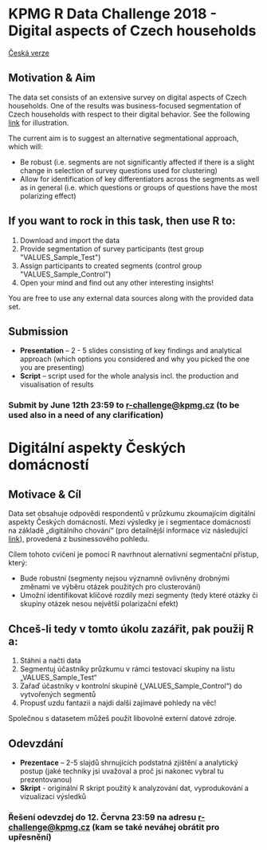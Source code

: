 # KPMG R Data Challenge 2018 - Digital aspects of Czech households

[Česká verze](https://github.com/KPMG-CZ/R-Data-Challenge-2018/blob/master/README.md#digit%C3%A1ln%C3%AD-aspekty-%C4%8Cesk%C3%BDch-dom%C3%A1cnost%C3%AD)

## Motivation & Aim

The data set consists of an extensive survey on digital aspects of Czech households. One of the results was business-focused segmentation of Czech households with respect to their digital behavior. See the following [link](https://assets.kpmg.com/content/dam/kpmg/cz/pdf/KPMG_The_Czech_Digital_Household_2018.pdf) for illustration. 

The current aim is to suggest an alternative segmentational approach, which will:
* Be robust (i.e. segments are not significantly affected if there is a slight change in selection of survey questions used for clustering)
* Allow for identification of key differentiators across the segments as well as in general (i.e. which questions or groups of questions have the most polarizing effect)

## If you want to rock in this task, then use R to:
1. Download and import the data
2. Provide segmentation of survey participants (test group "VALUES_Sample_Test")
3. Assign participants to created segments (control group "VALUES_Sample_Control")
4. Open your mind and find out any other interesting insights!

You are free to use any external data sources along with the provided data set.

## Submission

* **Presentation** – 2 - 5 slides consisting of key findings and analytical approach (which options you considered and why you picked the one you are presenting) 
* **Script** – script used for the whole analysis incl. the production and visualisation of results


### Submit by June 12th 23:59 to r-challenge@kpmg.cz (to be used also in a need of any clarification) 

# Digitální aspekty Českých domácností

## Motivace & Cíl

Data set obsahuje odpovědi respondentů v průzkumu zkoumajícím digitální aspekty Českých domácností. Mezi výsledky je i segmentace domácností na základě „digitálního chování“ (pro detailnější informace viz následující [link](https://assets.kpmg.com/content/dam/kpmg/cz/pdf/KPMG_The_Czech_Digital_Household_2018.pdf)), provedená z businessového pohledu.

 
Cílem tohoto cvičení je pomocí R navrhnout alernativní segmentační přístup, který:
* Bude robustní (segmenty nejsou významně ovlivněny drobnými změnami ve výběru otázek použitých pro clusterování)
* Umožní identifikovat klíčové rozdíly mezi segmenty (tedy které otázky či skupiny otázek nesou největší polarizační efekt)

## Chceš-li tedy v tomto úkolu zazářit, pak použij R a:
1. Stáhni a načti data
2. Segmentuj účastníky průzkumu v rámci testovací skupiny na listu „VALUES_Sample_Test“
3. Zařaď účastníky v kontrolní skupině („VALUES_Sample_Control“) do vytvořených segmentů
4. Propusť uzdu fantazii a najdi další zajímavé pohledy na věc!

Společnou s datasetem můžeš použít libovolné externí datové zdroje.

## Odevzdání

* **Prezentace** – 2-5 slajdů shrnujících podstatná zjištění a analytický postup (jaké techniky jsi uvažoval a proč jsi nakonec vybral tu prezentovanou)
* **Skript** - originální R skript použitý k analyzování dat, vyprodukování a vizualizaci výsledků


### Řešení odevzdej do 12. Června 23:59 na adresu r-challenge@kpmg.cz (kam se také neváhej obrátit pro upřesnění)
